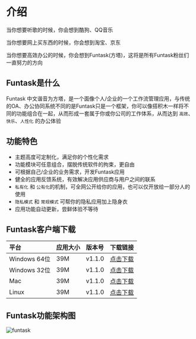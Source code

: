 # 介绍

当你想要听歌的时候，你会想到酷狗、QQ音乐

当你想要网上买东西的时候，你会想到淘宝、京东

当你想要高效办公的时候，你会想到Funtask(方塔)，这将是所有Funtask粉丝们一直努力的方向

## Funtask是什么

Funtask 中文谐音为方塔，是一个面像个人/企业的一个工作流管理应用，与传统的OA、办公协同系统不同的是Funtask只是一个框架，你可以像搭积木一样将不同的功能组合在一起，从而形成一套属于你或你公司的工作体系，从而达到 `高效`、`快乐`、`人性化` 的办公体验

## 功能特色

-   主题高度可定制化，满足你的个性化需求
-   功能模块可任意组合，摆脱传统软件的拘束，更自由
-   可根据自己/企业的业务需求，开发Funtask应用
-   健全的应用反馈系统，有效解决应用供应商与用户之间的联系
-   `私有化` 和 `公有化`的机制，可全网公开给你的应用，也可以仅开放给一部分人的使用
-   `隐私模式` 和 `常规模式` 可帮你的隐私应用加上隐身衣
-   应用功能自动更新，尝鲜体验不等待

## Funtask客户端下载

| 平台          | 应用大小 | 版本号    | 下载链接                                                                          |
| :---------- | :--- | :----- | :---------------------------------------------------------------------------- |
| Windows 64位 | 39M  | v1.1.0 | [点击下载](https://funtask.dev/download/windows/funtask%20Setup%201.1.0.exe)      |
| Windows 32位 | 39M  | v1.1.0 | [点击下载](https://funtask.dev/download/windows/funtask%20Setup%201.1.0_ia32.exe) |
| Mac         | 39M  | v1.1.0 | [点击下载](https://funtask.dev/download/mac/funtask%20Setup%201.1.0.exe)          |
| Linux       | 39M  | v1.1.0 | [点击下载](https://funtask.dev/download/linux/funtask_1.1.0_amd64.snap)           |

## Funtask功能架构图

![funtask](/framework.jpg)
